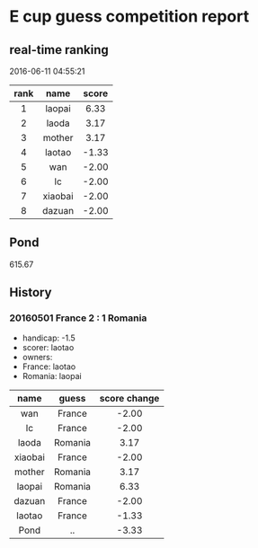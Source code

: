 # E cup guess competition report
## real-time ranking
2016-06-11 04:55:21

|rank|name|score|
|:---:|:---:|:---:|
|1|laopai|6.33|
|2|laoda|3.17|
|3|mother|3.17|
|4|laotao|-1.33|
|5|wan|-2.00|
|6|lc|-2.00|
|7|xiaobai|-2.00|
|8|dazuan|-2.00|

## Pond
615.67

## History

### 20160501 France 2 : 1 Romania
- handicap: -1.5
- scorer: laotao
- owners:
 - France: laotao
 - Romania: laopai


|name|guess|score change|
|:---:|:---:|:---:|
|wan|France|-2.00|
|lc|France|-2.00|
|laoda|Romania|3.17|
|xiaobai|France|-2.00|
|mother|Romania|3.17|
|laopai|Romania|6.33|
|dazuan|France|-2.00|
|laotao|France|-1.33|
|Pond|..|-3.33|
